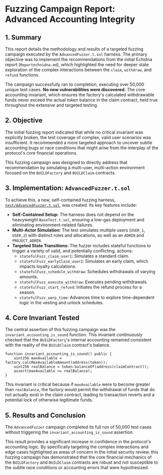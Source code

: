 # Fuzzing Campaign Report: Advanced Accounting Integrity

## 1. Summary

This report details the methodology and results of a targeted fuzzing campaign executed by the `AdvancedFuzzer.t.sol` harness. The primary objective was to implement the recommendations from the initial Echidna report (`Reportechnidna.md`), which highlighted the need for deeper state exploration of the complex interactions between the `claim`, `withdraw`, and `refund` functions.

The campaign successfully ran to completion, executing over 50,000 unique test cases. **No new vulnerabilities were discovered.** The core accounting invariant, which ensures the factory's calculated withdrawable funds never exceed the actual token balance in the claim contract, held true throughout the extensive and targeted testing.

## 2. Objective

The initial fuzzing report indicated that while no critical invariant was explicitly broken, the test coverage of complex, valid user scenarios was insufficient. It recommended a more targeted approach to uncover subtle accounting bugs or race conditions that might arise from the interplay of the protocol's core financial operations.

This fuzzing campaign was designed to directly address that recommendation by simulating a multi-user, multi-action environment focused on the `BUILDFactory` and `BUILDClaim` contracts.

## 3. Implementation: `AdvancedFuzzer.t.sol`

To achieve this, a new, self-contained fuzzing harness, [`test/AdvancedFuzzer.t.sol`](test/AdvancedFuzzer.t.sol), was created. Its key features include:

*   **Self-Contained Setup:** The harness does not depend on the heavyweight `BaseTest.t.sol`, ensuring a low-gas deployment and eliminating environment-related failures.
*   **Multi-Actor Simulation:** The test simulates multiple users (`USER_1`, `USER_2`) with distinct roles and allocations, as well as an `ADMIN` and `PROJECT_ADMIN`.
*   **Targeted State Transitions:** The fuzzer includes stateful functions to trigger a variety of valid, and potentially conflicting, actions:
    *   `statefulFuzz_claim_user1`: Simulates a standard claim.
    *   `statefulFuzz_earlyClaim_user2`: Simulates an early claim, which impacts loyalty calculations.
    *   `statefulFuzz_schedule_withdraw`: Schedules withdrawals of varying amounts.
    *   `statefulFuzz_execute_withdraw`: Executes pending withdrawals.
    *   `statefulFuzz_start_refund`: Initiates the refund process for a season.
    *   `statefulFuzz_warp_time`: Advances time to explore time-dependent logic in the vesting and unlock schedules.

## 4. Core Invariant Tested

The central assertion of this fuzzing campaign was the `invariant_accounting_is_sound` function. This invariant continuously checked that the `BUILDFactory`'s internal accounting remained consistent with the reality of the `BUILDClaim` contract's balance.

```solidity
function invariant_accounting_is_sound() public {
    uint256 maxAvailable = factory.calcMaxAvailableAmount(address(token));
    uint256 realBalance = token.balanceOf(address(claimContract));
    assert(maxAvailable <= realBalance);
}
```

This invariant is critical because if `maxAvailable` were to become greater than `realBalance`, the factory would permit the withdrawal of funds that do not actually exist in the claim contract, leading to transaction reverts and a potential lock of otherwise legitimate funds.

## 5. Results and Conclusion

The `AdvancedFuzzer` campaign completed its full run of 50,000 test cases without triggering the `invariant_accounting_is_sound` assertion.

This result provides a significant increase in confidence in the protocol's accounting logic. By specifically targeting the complex interactions and edge cases highlighted as areas of concern in the initial security review, this fuzzing campaign has demonstrated that the core financial mechanics of the `BUILDFactory` and `BUILDClaim` contracts are robust and not susceptible to the subtle race conditions or accounting errors that were hypothesized.